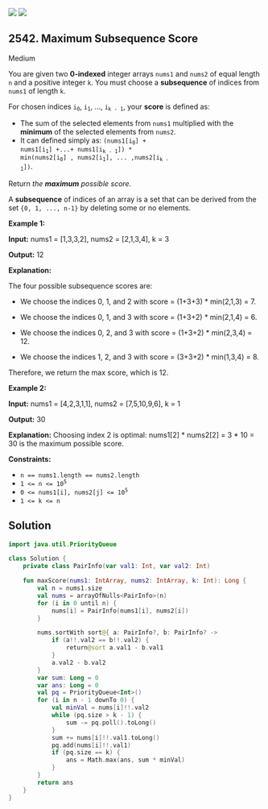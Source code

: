 [![](https://img.shields.io/github/stars/javadev/LeetCode-in-Kotlin?label=Stars&style=flat-square)](https://github.com/javadev/LeetCode-in-Kotlin)
[![](https://img.shields.io/github/forks/javadev/LeetCode-in-Kotlin?label=Fork%20me%20on%20GitHub%20&style=flat-square)](https://github.com/javadev/LeetCode-in-Kotlin/fork)

## 2542\. Maximum Subsequence Score

Medium

You are given two **0-indexed** integer arrays `nums1` and `nums2` of equal length `n` and a positive integer `k`. You must choose a **subsequence** of indices from `nums1` of length `k`.

For chosen indices <code>i<sub>0</sub></code>, <code>i<sub>1</sub></code>, ..., <code>i<sub>k - 1</sub></code>, your **score** is defined as:

*   The sum of the selected elements from `nums1` multiplied with the **minimum** of the selected elements from `nums2`.
*   It can defined simply as: <code>(nums1[i<sub>0</sub>] + nums1[i<sub>1</sub>] +...+ nums1[i<sub>k - 1</sub>]) * min(nums2[i<sub>0</sub>] , nums2[i<sub>1</sub>], ... ,nums2[i<sub>k - 1</sub>])</code>.

Return _the **maximum** possible score._

A **subsequence** of indices of an array is a set that can be derived from the set `{0, 1, ..., n-1}` by deleting some or no elements.

**Example 1:**

**Input:** nums1 = [1,3,3,2], nums2 = [2,1,3,4], k = 3

**Output:** 12

**Explanation:**

The four possible subsequence scores are:

- We choose the indices 0, 1, and 2 with score = (1+3+3) \* min(2,1,3) = 7.

- We choose the indices 0, 1, and 3 with score = (1+3+2) \* min(2,1,4) = 6.

- We choose the indices 0, 2, and 3 with score = (1+3+2) \* min(2,3,4) = 12.

- We choose the indices 1, 2, and 3 with score = (3+3+2) \* min(1,3,4) = 8.

Therefore, we return the max score, which is 12. 

**Example 2:**

**Input:** nums1 = [4,2,3,1,1], nums2 = [7,5,10,9,6], k = 1

**Output:** 30

**Explanation:** Choosing index 2 is optimal: nums1[2] \* nums2[2] = 3 \* 10 = 30 is the maximum possible score. 

**Constraints:**

*   `n == nums1.length == nums2.length`
*   <code>1 <= n <= 10<sup>5</sup></code>
*   <code>0 <= nums1[i], nums2[j] <= 10<sup>5</sup></code>
*   `1 <= k <= n`

## Solution

```kotlin
import java.util.PriorityQueue

class Solution {
    private class PairInfo(var val1: Int, var val2: Int)

    fun maxScore(nums1: IntArray, nums2: IntArray, k: Int): Long {
        val n = nums1.size
        val nums = arrayOfNulls<PairInfo>(n)
        for (i in 0 until n) {
            nums[i] = PairInfo(nums1[i], nums2[i])
        }

        nums.sortWith sort@{ a: PairInfo?, b: PairInfo? ->
            if (a!!.val2 == b!!.val2) {
                return@sort a.val1 - b.val1
            }
            a.val2 - b.val2
        }
        var sum: Long = 0
        var ans: Long = 0
        val pq = PriorityQueue<Int>()
        for (i in n - 1 downTo 0) {
            val minVal = nums[i]!!.val2
            while (pq.size > k - 1) {
                sum -= pq.poll().toLong()
            }
            sum += nums[i]!!.val1.toLong()
            pq.add(nums[i]!!.val1)
            if (pq.size == k) {
                ans = Math.max(ans, sum * minVal)
            }
        }
        return ans
    }
}
```
